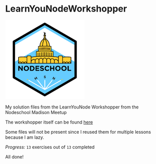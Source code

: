 # LearnYouNodeWorkshopper

<img src="nodeSchoolMadison.png" height="250px"/>

My solution files from the LearnYouNode Workshopper from the Nodeschool Madison Meetup

The workshopper itself can be found [here](https://github.com/workshopper/learnyounode)

Some files will not be present since I reused them for multiple lessons because I am lazy.

*Progress:* `13` exercises out of `13` completed

All done!
